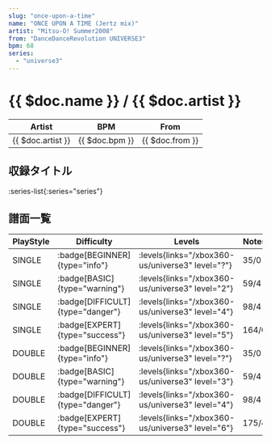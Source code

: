 ```yaml
---
slug: "once-upon-a-time"
name: "ONCE UPON A TIME (Jertz mix)"
artist: "Mitsu-O! Summer2008"
from: "DanceDanceRevolution UNIVERSE3"
bpm: 68
series:
  - "universe3"
---
```


# {{ $doc.name }} / {{ $doc.artist }}

|Artist|BPM|From|
|------|---|----|
|{{ $doc.artist }}|{{ $doc.bpm }}|{{ $doc.from }}|

## 収録タイトル

:series-list{:series="series"}

## 譜面一覧

|PlayStyle|Difficulty|Levels|Notes|Movie|
|---------|----------|------|-----|-----|
|SINGLE| :badge[BEGINNER]{type="info"}| :levels{links="/xbox360-us/universe3" level="?"}|35/0||
|SINGLE| :badge[BASIC]{type="warning"}| :levels{links="/xbox360-us/universe3" level="2"}|59/4||
|SINGLE| :badge[DIFFICULT]{type="danger"}| :levels{links="/xbox360-us/universe3" level="4"}|98/4||
|SINGLE| :badge[EXPERT]{type="success"}| :levels{links="/xbox360-us/universe3" level="5"}|164/0||
|DOUBLE| :badge[BEGINNER]{type="info"}| :levels{links="/xbox360-us/universe3" level="?"}|35/0||
|DOUBLE| :badge[BASIC]{type="warning"}| :levels{links="/xbox360-us/universe3" level="3"}|59/4||
|DOUBLE| :badge[DIFFICULT]{type="danger"}| :levels{links="/xbox360-us/universe3" level="4"}|98/4||
|DOUBLE| :badge[EXPERT]{type="success"}| :levels{links="/xbox360-us/universe3" level="6"}|175/4||
